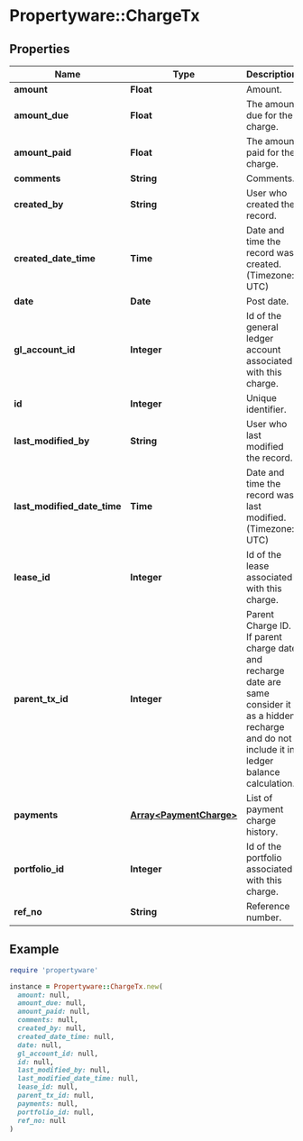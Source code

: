 # Propertyware::ChargeTx

## Properties

| Name | Type | Description | Notes |
| ---- | ---- | ----------- | ----- |
| **amount** | **Float** | Amount. |  |
| **amount_due** | **Float** | The amount due for the charge. | [optional] |
| **amount_paid** | **Float** | The amount paid for the charge. | [optional] |
| **comments** | **String** | Comments. | [optional] |
| **created_by** | **String** | User who created the record. | [optional] |
| **created_date_time** | **Time** | Date and time the record was created. (Timezone: UTC) | [optional] |
| **date** | **Date** | Post date. |  |
| **gl_account_id** | **Integer** | Id of the general ledger account associated with this charge. | [optional] |
| **id** | **Integer** | Unique identifier. | [optional] |
| **last_modified_by** | **String** | User who last modified the record. | [optional] |
| **last_modified_date_time** | **Time** | Date and time the record was last modified. (Timezone: UTC) | [optional] |
| **lease_id** | **Integer** | Id of the lease associated with this charge. | [optional] |
| **parent_tx_id** | **Integer** | Parent Charge ID. If parent charge date and recharge date are same consider it as a hidden recharge and do not include it in ledger balance calculation. | [optional] |
| **payments** | [**Array&lt;PaymentCharge&gt;**](PaymentCharge.md) | List of payment charge history. | [optional] |
| **portfolio_id** | **Integer** | Id of the portfolio associated with this charge. | [optional] |
| **ref_no** | **String** | Reference number. | [optional] |

## Example

```ruby
require 'propertyware'

instance = Propertyware::ChargeTx.new(
  amount: null,
  amount_due: null,
  amount_paid: null,
  comments: null,
  created_by: null,
  created_date_time: null,
  date: null,
  gl_account_id: null,
  id: null,
  last_modified_by: null,
  last_modified_date_time: null,
  lease_id: null,
  parent_tx_id: null,
  payments: null,
  portfolio_id: null,
  ref_no: null
)
```

